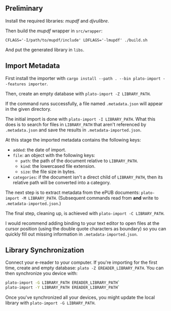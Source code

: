 ## Preliminary

Install the required libraries: *mupdf* and *djvulibre*.

Then build the *mupdf* wrapper in `src/wrapper`:

```
CFLAGS='-I/path/to/mupdf/include' LDFLAGS='-lmupdf' ./build.sh
```

And put the generated library in `libs`.

## Import Metadata

First install the importer with `cargo install --path . --bin plato-import --features importer`.

Then, create an empty database with `plato-import -Z LIBRARY_PATH`.

If the command runs successfully, a file named `.metadata.json` will appear in the given directory.

The initial import is done with `plato-import -I LIBRARY_PATH`. What this does is to search for files in `LIBRARY_PATH` that aren't referenced by `.metadata.json` and save the results in `.metadata-imported.json`.

At this stage the imported metadata contains the following keys:

- `added`: the date of import.
- `file`: an object with the following keys:
	- `path`: the path of the document relative to `LIBRARY_PATH`.
	- `kind`: the lowercased file extension.
	- `size`: the file size in bytes.
- `categories`: if the document isn't a direct child of `LIBRARY_PATH`, then its relative path will be converted into a category.

The next step is to extract metadata from the ePUB documents: `plato-import -M LIBRARY_PATH`. (Subsequent commands read from **and** write to `.metadata-imported.json`.)

The final step, cleaning up, is achieved with `plato-import -C LIBRARY_PATH`.

I would recommend adding binding to your text editor to open files at the cursor position (using the double quote characters as boundary) so you can quickly fill out missing information in `.metadata-imported.json`.

## Library Synchronization

Connect your e-reader to your computer. If you're importing for the first time, create and empty database: `plato -Z EREADER_LIBRARY_PATH`. You can then synchronize you device with:
```sh
plato-import -G LIBRARY_PATH EREADER_LIBRARY_PATH`
plato-import -Y LIBRARY_PATH EREADER_LIBRARY_PATH`
```

Once you've synchronized all your devices, you might update the local library with `plato-import -G LIBRARY_PATH`.
